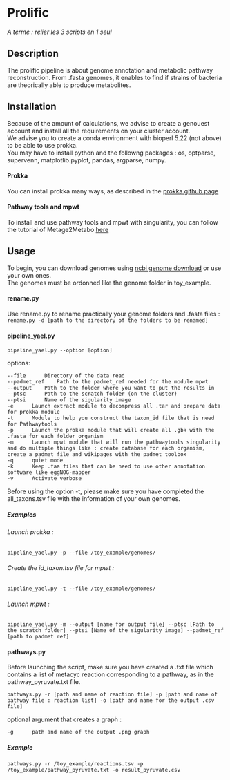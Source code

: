 # Prolific

*A terme : relier les 3 scripts en 1 seul*

## Description

The prolific pipeline is about genome annotation and metabolic pathway reconstruction. From .fasta genomes, it enables to find if strains of bacteria are theorically able to produce metabolites.

## Installation

Because of the amount of calculations, we advise to create a genouest account and install all the requirements on your cluster account.  
We advise you to create a conda environment with bioperl 5.22 (not above) to be able to use prokka.  
You may have to install python and the followng packages : os, optparse, supervenn, matplotlib.pyplot, pandas, argparse, numpy.

#### Prokka
You can install prokka many ways, as described in the [prokka github page](https://github.com/tseemann/prokka)

#### Pathway tools and mpwt
To install and use pathway tools and mpwt with singularity, you can follow the tutorial of Metage2Metabo [here](https://metage2metabo.readthedocs.io/en/latest/install.html#installation-with-singularity-e-g-on-a-cluster)


## Usage

To begin, you can download genomes using [ncbi genome download](https://github.com/kblin/ncbi-genome-download) or use your own ones.  
The genomes must be ordonned like the genome folder in toy_example.  

#### rename.py

Use rename.py to rename practically your genome folders and .fasta files :  
`rename.py -d [path to the directory of the folders to be renamed]`

#### pipeline_yael.py

`pipeline_yael.py --option [option]`
	
options:  

	--file		Directory of the data read
	--padmet_ref	Path to the padmet_ref needed for the module mpwt
	--output	Path to the folder where you want to put the results in
	--ptsc		Path to the scratch folder (on the cluster)
	--ptsi		Name of the sigularity image
	-e 		Launch extract module to decompress all .tar and prepare data for prokka module
	-t		Module to help you construct the taxon_id file that is need for Pathwaytools
	-p		Launch the prokka module that will create all .gbk with the .fasta for each folder organism
	-m		Launch mpwt module that will run the pathwaytools singularity and do multiple things like : create database for each organism, create a padmet file and wikipages with the padmet toolbox
	-q		quiet mode
	-k		Keep .faa files that can be need to use other annotation software like eggNOG-mapper
	-v		Activate verbose  

Before using the option -t, please make sure you have completed the all_taxons.tsv file with the information of your own genomes.

##### Examples

###### Launch prokka :  
`pipeline_yael.py -p --file /toy_example/genomes/ `

###### Create the id_taxon.tsv file for mpwt :  
`pipeline_yael.py -t --file /toy_example/genomes/ `

###### Launch mpwt :  
`pipeline_yael.py -m --output [name for output file] --ptsc [Path to the scratch folder] --ptsi [Name of the sigularity image] --padmet_ref [path to padmet ref]`


#### pathways.py

Before launching the script, make sure you have created a .txt file which contains a list of metacyc reaction corresponding to a pathway, as in the pathway_pyruvate.txt file.

`pathways.py -r [path and name of reaction file] -p [path and name of pathway file : reaction list] -o [path and name for the output .csv file]`

optional argument that creates a graph :

	-g		path and name of the output .png graph
	
##### Example
`pathways.py -r /toy_example/reactions.tsv -p /toy_example/pathway_pyruvate.txt -o result_pyruvate.csv`
